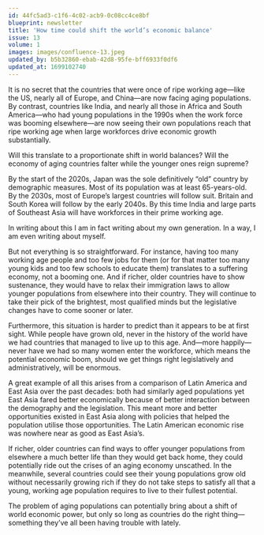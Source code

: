 ```yaml
---
id: 44fc5ad3-c1f6-4c02-acb9-0c08cc4ce8bf
blueprint: newsletter
title: 'How time could shift the world’s economic balance'
issue: 13
volume: 1
images: images/confluence-13.jpeg
updated_by: b5b32860-ebab-42d8-95fe-bff6933f0df6
updated_at: 1699102740
---
```

It is no secret that the countries that were once of ripe working age—like the US, nearly all of Europe, and China—are now facing aging populations. By contrast, countries like India, and nearly all those in Africa and South America—who had young populations in the 1990s when the work force was booming elsewhere—are now seeing their own populations reach that ripe working age when large workforces drive economic growth substantially.

Will this translate to a proportionate shift in world balances? Will the economy of aging countries falter while the younger ones reign supreme?

By the start of the 2020s, Japan was the sole definitively “old” country by demographic measures. Most of its population was at least 65-years-old. By the 2030s, most of Europe’s largest countries will follow suit. Britain and South Korea will follow by the early 2040s. By this time India and large parts of Southeast Asia will have workforces in their prime working age.

In writing about this I am in fact writing about my own generation. In a way, I am even writing about myself.

But not everything is so straightforward. For instance, having too many working age people and too few jobs for them (or for that matter too many young kids and too few schools to educate them) translates to a suffering economy, not a booming one. And if richer, older countries have to show sustenance, they would have to relax their immigration laws to allow younger populations from elsewhere into their country. They will continue to take their pick of the brightest, most qualified minds but the legislative changes have to come sooner or later. 

Furthermore, this situation is harder to predict than it appears to be at first sight. While people have grown old, never in the history of the world have we had countries that managed to live up to this age. And—more happily—never have we had so many women enter the workforce, which means the potential economic boom, should we get things right legislatively and administratively, will be enormous.

A great example of all this arises from a comparison of Latin America and East Asia over the past decades: both had similarly aged populations yet East Asia fared better economically because of better interaction between the demography and the legislation. This meant more and better opportunities existed in East Asia along with policies that helped the population utilise those opportunities. The Latin American economic rise was nowhere near as good as East Asia’s.

If richer, older countries can find ways to offer younger populations from elsewhere a much better life than they would get back home, they could potentially ride out the crises of an aging economy unscathed. In the meanwhile, several countries could see their young populations grow old without necessarily growing rich if they do not take steps to satisfy all that a young, working age population requires to live to their fullest potential.

The problem of aging populations can potentially bring about a shift of world economic power, but only so long as countries do the right thing—something they’ve all been having trouble with lately.
